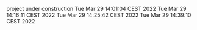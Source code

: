 project under construction
Tue Mar 29 14:01:04 CEST 2022
Tue Mar 29 14:16:11 CEST 2022
Tue Mar 29 14:25:42 CEST 2022
Tue Mar 29 14:39:10 CEST 2022
